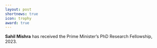 ```yaml
---
layout: post
shortnews: true
icon: trophy
award: true
---
```



<b>Sahil Mishra</b> has received the Prime Minister’s PhD Research Fellowship, 2023.